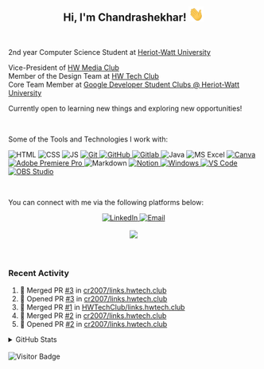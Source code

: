 <!-- Introduction -->
<h2 align="center">Hi, I'm Chandrashekhar! <img src="https://raw.githubusercontent.com/ABSphreak/ABSphreak/master/gifs/Hi.gif" width="30px"></h2>
<br>
<p>2nd year Computer Science Student at <a title="HWU Website" href="https://hw.ac.uk" target="_blank">Heriot-Watt University</a></p>
<p>Vice-President of <a href="https://www.instagram.com/_wattlife/">HW Media Club</a><br>
Member of the Design Team at <a href="https://hwtech.club/">HW Tech Club</a><br>
Core Team Member at <a href="https://gdsc.community.dev/heriot-watt-university/">Google Developer Student Clubs @ Heriot-Watt University</a></p>
<p>Currently open to learning new things and exploring new opportunities!</p>
<br>


<!-- Tools and Technologies Section -->
<p>Some of the Tools and Technologies I work with:</p>

<!--
Badges Sample Code (Replace text within <> to the required values)
.
https://img.shields.io/badge/<text>-informational?style=flat-sqaure&logo=<logoname>&logoColor=white&color=<hexcode>
-->
<p align="left">
<img alt="HTML" title="HyperText Markup Language" src="https://img.shields.io/badge/HTML-informational?style=flat-sqaure&logo=html5&logoColor=white&color=E34F26">
<img alt="CSS" title="Cascading Style Sheets" src="https://img.shields.io/badge/CSS-informational?style=flat-sqaure&logo=css3&logoColor=white&color=1572B6">
<img alt="JS" title="JavaScript" src="https://img.shields.io/badge/JavaScript-informational?style=flat-sqaure&logo=javascript&logoColor=black&color=F7DF1E">
<a href="https://www.git-scm.com">
<img alt="Git" title="Version Control System" src="https://img.shields.io/badge/Git-informational?style=flat-sqaure&logo=git&logoColor=white&color=F05032">
</a>
<a href="https://www.github.com">
<img alt="GitHub" src="https://img.shields.io/badge/GitHub-informational?style=flat-sqaure&logo=github&logoColor=white&color=181717">
</a>
<a href="https://about.gitlab.com/">
<img alt="Gitlab" src="https://img.shields.io/badge/Gitlab-informational?style=flat-sqaure&logo=gitlab&logoColor=white&color=FCA121">
</a>
<img alt="Java" src="https://img.shields.io/badge/Java-informational?style=flat-sqaure&logo=Java&logoColor=white&color=007396">
<img alt="MS Excel" title="Microsoft Excel" src="https://img.shields.io/badge/MS%20Excel-informational?style=flat-sqaure&logo=microsoft-excel&logoColor=white&color=217346">
<a href="https://www.canva.com/">
<img alt="Canva" title="Graphic Design Platform" src="https://img.shields.io/badge/Canva-informational?style=flat-sqaure&logo=canva&logoColor=white&color=00C4CC&">
</a>
<a href="https://www.adobe.com/products/premiere.html">
<img alt="Adobe Premiere Pro" title="Professional Video Editing Tool by Adobe" src="https://img.shields.io/badge/Adobe%20Premiere%20Pro%20CC-informational?style=flat-sqaure&logo=Adobe+Premiere+Pro&logoColor=black&color=9999FF">
</a>
<img alt="Markdown" title="Markup Language to format text" src="https://img.shields.io/badge/Markdown-informational?style=flat-sqaure&logo=markdown&logoColor=white&color=000000">
<a href="https://notion.com">
<img alt="Notion" title="Note-Taking App" src="https://img.shields.io/badge/Notion-informational?style=flat-sqaure&logo=notion&logoColor=white&color=000000">
</a>
<a href="https://www.microsoft.com/en-us/windows">
<img alt="Windows" src="https://img.shields.io/badge/Windows-informational?style=flat-sqaure&logo=windows&logoColor=white&color=0078D6">
</a>
<a href="https://code.visualstudio.com/">
<img alt="VS Code" src="https://img.shields.io/badge/VS%20Code-informational?style=flat-sqaure&logo=visualstudiocode&logoColor=white&color=007ACC">
</a>
<a href="https://obsproject.com/">
<img alt="OBS Studio" title="Screen Recording & Livestream Software" src="https://img.shields.io/badge/OBS%20Studio-informational?style=flat-sqaure&logo=obs-studio&logoColor=white&color=302E31">
</a>
</p>
<br>


<!-- Contact Info -->
You can connect with me via the following platforms below:
<div align="center">
<a href="https://www.linkedin.com/in/chandrashekhar-r/">
<img alt="LinkedIn" title="My LinkedIn Profile" src="https://img.shields.io/badge/LinkedIn-informational?style=for-the-badge&logo=linkedin&logoColor=white&color=0A66C2">
</a>
<a href="mailto:cr2007@hw.ac.uk">
<img alt="Email" title="Drop a mail!" src="https://img.shields.io/badge/Email-informational?style=for-the-badge&logo=microsoft-outlook&logoColor=white&color=0078D4">
</a>
<br>
<br>
<img src="https://github-readme-streak-stats.herokuapp.com/?user=cr2007&theme=dracula">
</div>

<br>
<br>

<h3>Recent Activity</h3>

<!--START_SECTION:activity-->
1. 🎉 Merged PR [#3](https://github.com/cr2007/links.hwtech.club/pull/3) in [cr2007/links.hwtech.club](https://github.com/cr2007/links.hwtech.club)
2. 💪 Opened PR [#3](https://github.com/cr2007/links.hwtech.club/pull/3) in [cr2007/links.hwtech.club](https://github.com/cr2007/links.hwtech.club)
3. 🎉 Merged PR [#1](https://github.com/HWTechClub/links.hwtech.club/pull/1) in [HWTechClub/links.hwtech.club](https://github.com/HWTechClub/links.hwtech.club)
4. 🎉 Merged PR [#2](https://github.com/cr2007/links.hwtech.club/pull/2) in [cr2007/links.hwtech.club](https://github.com/cr2007/links.hwtech.club)
5. 💪 Opened PR [#2](https://github.com/cr2007/links.hwtech.club/pull/2) in [cr2007/links.hwtech.club](https://github.com/cr2007/links.hwtech.club)
<!--END_SECTION:activity-->

<!-- GitHub Stats -->
<details><summary>GitHub Stats</summary>
<!-- Credit: https://github.com/anuraghazra/github-readme-stats) -->

<div align="center">
<img alt="GitHub Stats" src="https://github-readme-stats.vercel.app/api?username=cr2007&theme=dracula">
<img alt="Most Used Languages" src="https://github-readme-stats.vercel.app/api/top-langs/?username=cr2007&layout=compact&theme=dracula">
</div>
<p><b>Note:</b> <em>The Top Languages is only a metric to display the languages my public code consist of, and does not reflect experience or skill level.</em></p>
</details>
<br>

<!-- Visitor Badge -->
<img src="https://visitor-badge.glitch.me/badge?page_id=cr2007" alt="Visitor Badge"/>

<!--
**cr2007/cr2007** is a ✨ _special_ ✨ repository because its `README.md` (this file) appears on your GitHub profile.

Here are some ideas to get you started:

- 🔭 I’m currently working on ...
- 🌱 I’m currently learning ...
- 👯 I’m looking to collaborate on ...
- 🤔 I’m looking for help with ...
- 💬 Ask me about ...
- 📫 How to reach me: ...
- 😄 Pronouns: ...
- ⚡ Fun fact: ...
-->
